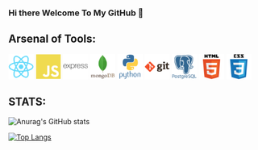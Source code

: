### Hi there Welcome To My GitHub 👋

## Arsenal of Tools: 
<div>
<img src="https://github.com/devicons/devicon/blob/master/icons/react/react-original.svg" height=50 width=50 /> 
<img src="https://github.com/devicons/devicon/blob/master/icons/javascript/javascript-plain.svg" height=50 width=50 /> 
<img src="https://github.com/devicons/devicon/blob/master/icons/express/express-original-wordmark.svg" height=50 width=50/> 
<img src="https://github.com/devicons/devicon/blob/master/icons/mongodb/mongodb-original-wordmark.svg" height=50 width=50 /> 
<img src="https://github.com/devicons/devicon/blob/master/icons/python/python-original-wordmark.svg" height=50 width=50 /> 
<img src="https://github.com/devicons/devicon/blob/master/icons/git/git-original-wordmark.svg" height=50 width=50 /> 
<img src="https://github.com/devicons/devicon/blob/master/icons/postgresql/postgresql-plain-wordmark.svg" height=50 width=50 /> 
<img src="https://github.com/devicons/devicon/blob/master/icons/html5/html5-original-wordmark.svg" height=50 width=50 /> 
<img src="https://github.com/devicons/devicon/blob/master/icons/css3/css3-original-wordmark.svg" height=50 width=50 />   
</div>

## STATS:
![Anurag's GitHub stats](https://github-readme-stats.vercel.app/api?username=KdoubleUs&show_icons=true&theme=radical)

[![Top Langs](https://github-readme-stats.vercel.app/api/top-langs/?username=anuraghazra&layout=compact)](https://github.com/anuraghazra/github-readme-stats)


<!--
**KdoubleUs/KdoubleUs** is a ✨ _special_ ✨ repository because its `README.md` (this file) appears on your GitHub profile.

Here are some ideas to get you started:



- 🔭 I’m currently working on: Developing a mobile application for sports
- 🌱 I’m currently learning: GoLang, MySql, Java
- 💬 Ask me about: What i enjoy?
- 📫 How to reach me: kevinwuinbox@gmail.com
- 😄 Pronouns: He/Him
- ⚡ Fun fact:
-->
